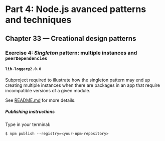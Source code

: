 # Part 4: Node.js avanced patterns and techniques
## Chapter 33 &mdash; Creational design patterns
### Exercise 4: *Singleton* pattern: multiple instances and `peerDependencies`
#### `lib-logger@2.0.0`
Subproject required to illustrate how the singleton pattern may end up creating multiple instances when there are packages in an app that require incompatible versions of a given module.

See [README.md](../README.md) for more details.

##### Publishing instructions

Type in your terminal:

```
$ npm publish --registry=<your-npm-repository>
```